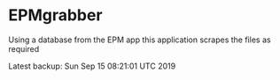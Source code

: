 # EPMgrabber
Using a database from the EPM app this application scrapes the files as required


Latest backup: Sun Sep 15 08:21:01 UTC 2019
